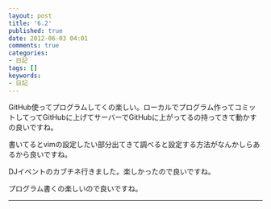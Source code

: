 ```yaml
---
layout: post
title: '6.2'
published: true
date: 2012-06-03 04:01
comments: true
categories:
- 日記
tags: []
keywords:
- 日記
---
```

GitHub使ってプログラムしてくの楽しい。ローカルでプログラム作ってコミットしてってGitHubに上げてサーバーでGitHubに上がってるの持ってきて動かすの良いですね。

書いてるとvimの設定したい部分出てきて調べると設定する方法がなんかしらあるから良いですね。

DJイベントのカブチネ行きました。楽しかったので良いですね。

プログラム書くの楽しいので良いですね。

---


